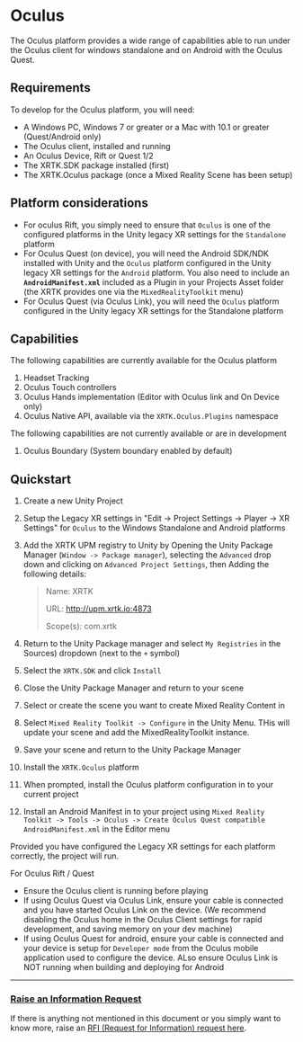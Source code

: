 # Oculus

The Oculus platform provides a wide range of capabilities able to run under the Oculus client for windows standalone and on Android with the Oculus Quest.

## Requirements

To develop for the Oculus platform, you will need:

* A Windows PC, Windows 7 or greater or a Mac with 10.1 or greater (Quest/Android only)
* The Oculus client, installed and running
* An Oculus Device, Rift or Quest 1/2
* The XRTK.SDK package installed (first)
* The XRTK.Oculus package (once a Mixed Reality Scene has been setup)

## Platform considerations

* For oculus Rift, you simply need to ensure that `Oculus` is one of the configured platforms in the Unity legacy XR settings for the `Standalone` platform
* For Oculus Quest (on device), you will need the Android SDK/NDK installed with Unity and the `Oculus` platform configured in the Unity legacy XR settings for the `Android` platform.  You also need to include an **`AndroidManifest.xml`** included as a Plugin in your Projects Asset folder (the XRTK provides one via the `MixedRealityToolkit` menu)
* For Oculus Quest (via Oculus Link), you will need the `Oculus` platform configured in the Unity legacy XR settings for the Standalone platform

## Capabilities

The following capabilities are currently available for the Oculus platform

1. Headset Tracking
2. Oculus Touch controllers
3. Oculus Hands implementation (Editor with Oculus link and On Device only)
4. Oculus Native API, available via the `XRTK.Oculus.Plugins` namespace

The following capabilities are not currently available or are in development

1. Oculus Boundary (System boundary enabled by default)

## Quickstart

1. Create a new Unity Project
2. Setup the Legacy XR settings in "Edit -> Project Settings -> Player -> XR Settings" for `Oculus` to the Windows Standalone and Android platforms
3. Add the XRTK UPM registry to Unity by Opening the Unity Package Manager (`Window -> Package manager`), selecting the `Advanced` drop down and clicking on `Advanced Project Settings`, then Adding the following details:

    > Name: XRTK
    >
    > URL: http://upm.xrtk.io:4873
    >
    > Scope(s): com.xrtk

4. Return to the Unity Package manager and select `My Registries` in the Sources) dropdown (next to the `+` symbol)
5. Select the `XRTK.SDK` and click `Install`
6. Close the Unity Package Manager and return to your scene
7. Select or create the scene you want to create Mixed Reality Content in
8. Select `Mixed Reality Toolkit -> Configure` in the Unity Menu. THis will update your scene and add the MixedRealityToolkit instance.
9. Save your scene and return to the Unity Package Manager
10. Install the `XRTK.Oculus` platform
11. When prompted, install the Oculus platform configuration in to your current project
12. Install an Android Manifest in to your project using `Mixed Reality Toolkit -> Tools -> Oculus -> Create Oculus Quest compatible AndroidManifest.xml` in the Editor menu

Provided you have configured the Legacy XR settings for each platform correctly, the project will run.

For Oculus Rift / Quest

* Ensure the Oculus client is running before playing
* If using Oculus Quest via Oculus Link, ensure your cable is connected and you have started Oculus Link on the device. (We recommend disabling the Oculus home in the Oculus Client settings for rapid development, and saving memory on your dev machine)
* If using Oculus Quest for android, ensure your cable is connected and your device is setup for `Developer mode` from the Oculus mobile application used to configure the device.  ALso ensure Oculus Link is NOT running when building and deploying for Android

---

### [**Raise an Information Request**](https://github.com/XRTK/XRTK-Core/issues/new?assignees=&labels=question&template=request_for_information.md&title=)

If there is anything not mentioned in this document or you simply want to know more, raise an [RFI (Request for Information) request here](https://github.com/XRTK/XRTK-Core/issues/new?assignees=&labels=question&template=request_for_information.md&title=).
